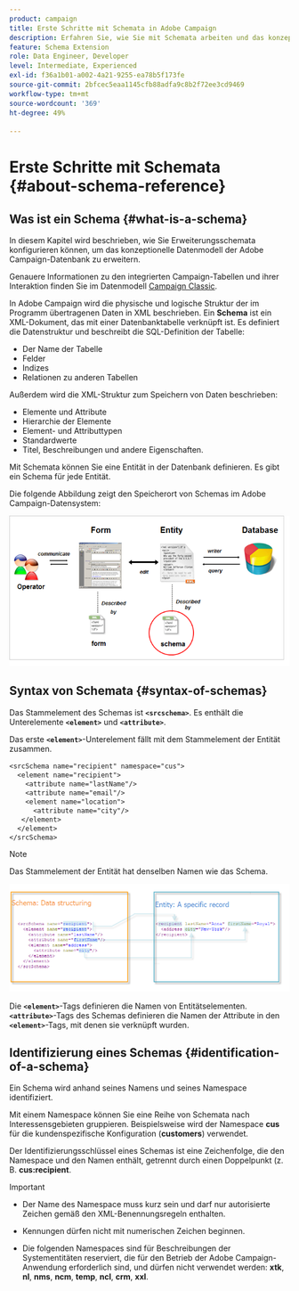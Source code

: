 ```yaml
---
product: campaign
title: Erste Schritte mit Schemata in Adobe Campaign
description: Erfahren Sie, wie Sie mit Schemata arbeiten und das konzeptionelle Datenmodell der Adobe Campaign-Datenbank erweitern
feature: Schema Extension
role: Data Engineer, Developer
level: Intermediate, Experienced
exl-id: f36a1b01-a002-4a21-9255-ea78b5f173fe
source-git-commit: 2bfcec5eaa1145cfb88adfa9c8b2f72ee3cd9469
workflow-type: tm+mt
source-wordcount: '369'
ht-degree: 49%

---
```


# Erste Schritte mit Schemata {#about-schema-reference}

## Was ist ein Schema {#what-is-a-schema}

In diesem Kapitel wird beschrieben, wie Sie Erweiterungsschemata konfigurieren können, um das konzeptionelle Datenmodell der Adobe Campaign-Datenbank zu erweitern.

Genauere Informationen zu den integrierten Campaign-Tabellen und ihrer Interaktion finden Sie im Datenmodell [Campaign Classic](about-data-model.md).

In Adobe Campaign wird die physische und logische Struktur der im Programm übertragenen Daten in XML beschrieben. Ein **Schema** ist ein XML-Dokument, das mit einer Datenbanktabelle verknüpft ist. Es definiert die Datenstruktur und beschreibt die SQL-Definition der Tabelle:

* Der Name der Tabelle
* Felder
* Indizes
* Relationen zu anderen Tabellen

Außerdem wird die XML-Struktur zum Speichern von Daten beschrieben:

* Elemente und Attribute
* Hierarchie der Elemente
* Element- und Attributtypen
* Standardwerte
* Titel, Beschreibungen und andere Eigenschaften.

Mit Schemata können Sie eine Entität in der Datenbank definieren. Es gibt ein Schema für jede Entität.

Die folgende Abbildung zeigt den Speicherort von Schemas im Adobe Campaign-Datensystem:

![](assets/reference_schema_intro.png)

## Syntax von Schemata {#syntax-of-schemas}

Das Stammelement des Schemas ist **`<srcschema>`**. Es enthält die Unterelemente **`<element>`** und **`<attribute>`**.

Das erste **`<element>`**-Unterelement fällt mit dem Stammelement der Entität zusammen.

```
<srcSchema name="recipient" namespace="cus">
  <element name="recipient">  
    <attribute name="lastName"/>
    <attribute name="email"/>
    <element name="location">
      <attribute name="city"/>
   </element>
  </element>
</srcSchema>
```

>[!NOTE]
>
>Das Stammelement der Entität hat denselben Namen wie das Schema.

![](assets/s_ncs_configuration_schema_and_entity.png)

Die **`<element>`**-Tags definieren die Namen von Entitätselementen. **`<attribute>`**-Tags des Schemas definieren die Namen der Attribute in den **`<element>`**-Tags, mit denen sie verknüpft wurden.

## Identifizierung eines Schemas {#identification-of-a-schema}

Ein Schema wird anhand seines Namens und seines Namespace identifiziert.

Mit einem Namespace können Sie eine Reihe von Schemata nach Interessensgebieten gruppieren. Beispielsweise wird der Namespace **cus** für die kundenspezifische Konfiguration (**customers**) verwendet.

Der Identifizierungsschlüssel eines Schemas ist eine Zeichenfolge, die den Namespace und den Namen enthält, getrennt durch einen Doppelpunkt (z. B. **cus:recipient**.

>[!IMPORTANT]
>
>* Der Name des Namespace muss kurz sein und darf nur autorisierte Zeichen gemäß den XML-Benennungsregeln enthalten.
>
>* Kennungen dürfen nicht mit numerischen Zeichen beginnen.
>
>* Die folgenden Namespaces sind für Beschreibungen der Systementitäten reserviert, die für den Betrieb der Adobe Campaign-Anwendung erforderlich sind, und dürfen nicht verwendet werden: **xtk**, **nl**, **nms**, **ncm**, **temp**, **ncl**, **crm**, **xxl**.
>
